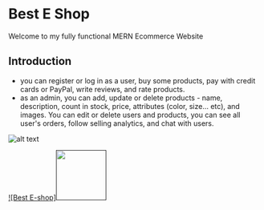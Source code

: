 # Best E Shop

Welcome to my fully functional MERN Ecommerce Website

## Introduction

- you can register or log in as a user, buy some products, pay with credit cards or PayPal, write reviews, and rate products.
- as an admin, you can add, update or delete products - name, description, count in stock, price, attributes (color, size... etc), and images. You can edit or delete users and products, you can see all user's orders, follow selling analytics, and chat with users.

![alt text](https://firebasestorage.googleapis.com/v0/b/dea-all.appspot.com/o/eshop.png?alt=media&token=f6e548ac-818d-4b27-b518-a462c9dd6b5e)

[![Best E-shop]<img src="https://firebasestorage.googleapis.com/v0/b/dea-all.appspot.com/o/new-dflogo.png?alt=media&token=276ef814-f0c1-4d0d-8235-99a0dbcf0a0b" width="100" height="100">]()
